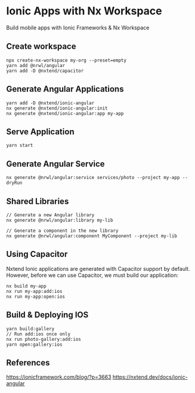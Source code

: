 # Ionic Apps with Nx Workspace

Build mobile apps with Ionic Frameworks & Nx Workspace

## Create workspace

```
npx create-nx-workspace my-org --preset=empty
yarn add @nrwl/angular
yarn add -D @nxtend/capacitor
```

## Generate Angular Applications

```
yarn add -D @nxtend/ionic-angular
nx generate @nxtend/ionic-angular:init
nx generate @nxtend/ionic-angular:app my-app
```

## Serve Application

```
yarn start
```

## Generate Angular Service

```
nx generate @nrwl/angular:service services/photo --project my-app --dryRun
```

## Shared Libraries

```
// Generate a new Angular library
nx generate @nrwl/angular:library my-lib

// Generate a component in the new library
nx generate @nrwl/angular:component MyComponent --project my-lib
```

## Using Capacitor

Nxtend Ionic applications are generated with Capacitor support by default. However, before we can use Capacitor, we must build our application:

```
nx build my-app
nx run my-app:add:ios
nx run my-app:open:ios

```

## Build & Deploying IOS

```
yarn build:gallery
// Run add:ios once only
nx run photo-gallery:add:ios
yarn open:gallery:ios
```

## References

https://ionicframework.com/blog/?p=3663
https://nxtend.dev/docs/ionic-angular

